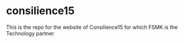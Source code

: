 # consilience15
This is the repo for the website of Consilience15 for which FSMK is the Technology partner
